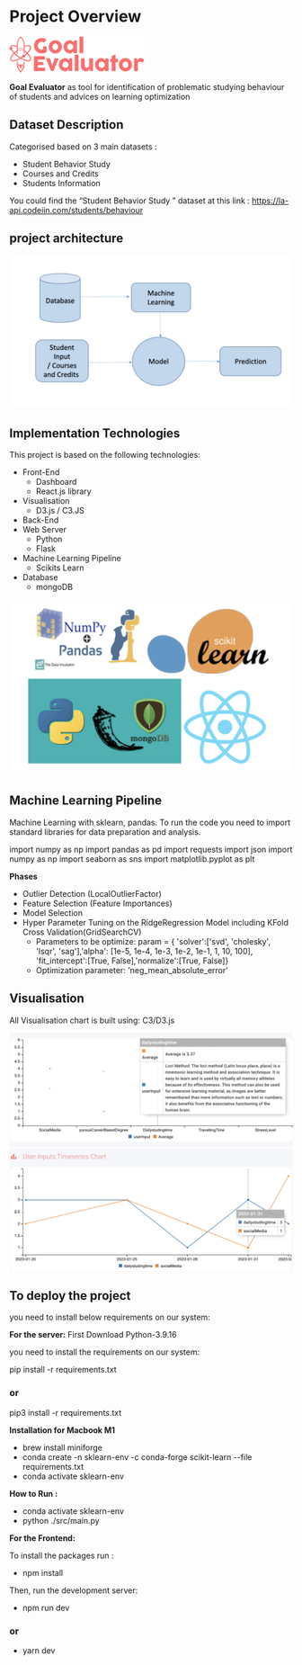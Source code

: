 # Project Overview

![Getting Started](images/logo.png)

**Goal Evaluator** as tool for identification of problematic studying behaviour of students and advices on learning optimization

## Dataset Description
Categorised based on 3 main datasets :

* Student Behavior Study​
* Courses and Credits​
* Students Information

You could find the “Student Behavior Study​ ” dataset at this link : https://la-api.codeiin.com/students/behaviour

## project architecture

![Getting Started](images/architecture.png)

## Implementation Technologies 

This project is based on the following technologies:
 * Front-End
   * Dashboard
   * React.js library
 * Visualisation
   * D3.js / C3.JS
 * Back-End
  * Web Server
    * Python
    * Flask
 * Machine Learning Pipeline
   * Scikits Learn
 * Database
   * mongoDB

![Getting Started](images/Technologies.png)


## Machine Learning Pipeline

Machine Learning with sklearn, pandas.
To run the  code you need to import standard libraries for data preparation and analysis.

import numpy as np
import pandas as pd
import requests
import json
import numpy as np 
import seaborn as sns
import matplotlib.pyplot as plt   

**Phases**

* Outlier Detection (LocalOutlierFactor)
* Feature Selection (Feature Importances)
* Model Selection 
* Hyper Parameter Tuning on the RidgeRegression Model including KFold Cross Validation(GridSearchCV)
  * Parameters to be optimize: param = { 'solver':['svd', 'cholesky', 'lsqr', 'sag'],'alpha': [1e-5, 1e-4, 1e-3, 1e-2, 1e-1, 1, 10, 100], 'fit_intercept':[True, False],'normalize':[True, False]}
  * Optimization parameter: 'neg_mean_absolute_error'


## Visualisation
All Visualisation chart is built using:
C3/D3.js

![Getting Started](images/Visualisation.png)
![Getting Started](images/Visualisation1.png)



## To deploy the project
you need to install below requirements on our system:

**For the server:**
First Download Python-3.9.16

you need to install the requirements on our system:

pip install -r requirements.txt
### or
pip3 install -r requirements.txt

**Installation for Macbook M1** 

* brew install miniforge
* conda create -n sklearn-env -c conda-forge scikit-learn --file requirements.txt
* conda activate sklearn-env

**How to Run :** 

* conda activate sklearn-env
* python ./src/main.py


**For the Frontend:**

To install the packages run :
* npm install

Then, run the development server:
* npm run dev
### or
* yarn dev
